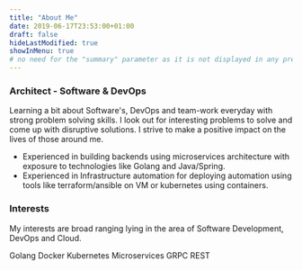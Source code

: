 ```yaml
---
title: "About Me"
date: 2019-06-17T23:53:00+01:00
draft: false
hideLastModified: true
showInMenu: true
# no need for the "summary" parameter as it is not displayed in any previews
---
```


### Architect - Software & DevOps

Learning a bit about Software's, DevOps and team-work everyday with strong problem solving skills. I
look out for interesting problems to solve and come up with disruptive solutions. I strive to make a
positive impact on the lives of those around me.

- Experienced in building backends using microservices architecture with exposure to technologies like Golang and Java/Spring.
- Experienced in Infrastructure automation for deploying automation using tools like terraform/ansible on VM or kubernetes using
containers.

### Interests
My interests are broad ranging lying in the area of Software Development, DevOps and Cloud.
<p>
<a><span class="tag title is-6 is-light">Golang</span></a>
<a><span class="tag title is-6 is-light">Docker</span></a>
<a><span class="tag title is-6 is-light">Kubernetes</span></a>
<a><span class="tag title is-6 is-light">Microservices</span></a>
<a><span class="tag title is-6 is-light">GRPC</span></a>
<a><span class="tag title is-6 is-light">REST</span></a>
</p>